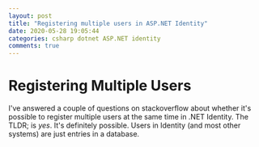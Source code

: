 ```yaml
---
layout: post
title: "Registering multiple users in ASP.NET Identity"
date: 2020-05-28 19:05:44
categories: csharp dotnet ASP.NET identity
comments: true
---
```


# Registering Multiple Users

I've answered a couple of questions on stackoverflow about whether it's possible to register multiple users at the same time in .NET Identity. The TLDR; is _yes_. It's definitely possible. Users in Identity (and most other systems) are just entries in a database.
